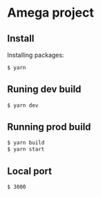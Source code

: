# Amega project

## Install

Installing packages:

```sh
$ yarn
```

## Runing dev build

```sh
$ yarn dev
```

## Running prod build

```sh
$ yarn build
$ yarn start
```

## Local port

```sh
$ 3000
```
